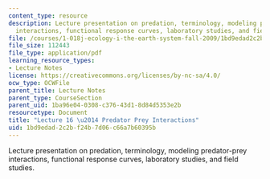 ```yaml
---
content_type: resource
description: Lecture presentation on predation, terminology, modeling predator-prey
  interactions, functional response curves, laboratory studies, and field studies.
file: /courses/1-018j-ecology-i-the-earth-system-fall-2009/1bd9edad2c2bf24b7d06c66a7b60395b_MIT1_018JF09_Lec18.pdf
file_size: 112443
file_type: application/pdf
learning_resource_types:
- Lecture Notes
license: https://creativecommons.org/licenses/by-nc-sa/4.0/
ocw_type: OCWFile
parent_title: Lecture Notes
parent_type: CourseSection
parent_uid: 1ba96e04-0308-c376-43d1-8d84d5353e2b
resourcetype: Document
title: "Lecture 16 \u2014 Predator Prey Interactions"
uid: 1bd9edad-2c2b-f24b-7d06-c66a7b60395b
---
```

Lecture presentation on predation, terminology, modeling predator-prey interactions, functional response curves, laboratory studies, and field studies.